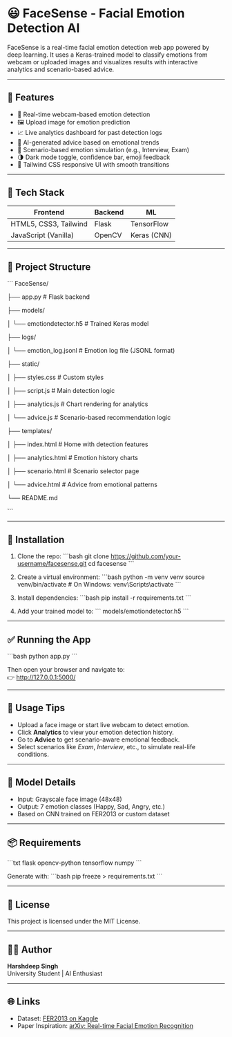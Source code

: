 # 😃 FaceSense - Facial Emotion Detection AI

FaceSense is a real-time facial emotion detection web app powered by deep learning. It uses a Keras-trained model to classify emotions from webcam or uploaded images and visualizes results with interactive analytics and scenario-based advice.

---

## 🚀 Features

- 📸 Real-time webcam-based emotion detection  
- 🖼️ Upload image for emotion prediction  
- 📈 Live analytics dashboard for past detection logs  
- 🧠 AI-generated advice based on emotional trends  
- 🧪 Scenario-based emotion simulation (e.g., Interview, Exam)  
- 🌗 Dark mode toggle, confidence bar, emoji feedback  
- 🎨 Tailwind CSS responsive UI with smooth transitions  

---

## 🧰 Tech Stack

| Frontend               | Backend    | ML            |
|------------------------|------------|---------------|
| HTML5, CSS3, Tailwind  | Flask      | TensorFlow    |
| JavaScript (Vanilla)   | OpenCV     | Keras (CNN)   |

---

## 📁 Project Structure

\`\`\`
FaceSense/

├── app.py                         # Flask backend

├── models/

│   └── emotiondetector.h5        # Trained Keras model

├── logs/

│   └── emotion_log.jsonl         # Emotion log file (JSONL format)

├── static/

│   ├── styles.css                # Custom styles

│   ├── script.js                 # Main detection logic

│   ├── analytics.js              # Chart rendering for analytics

│   └── advice.js                 # Scenario-based recommendation logic

├── templates/

│   ├── index.html                # Home with detection features

│   ├── analytics.html            # Emotion history charts

│   ├── scenario.html             # Scenario selector page

│   └── advice.html               # Advice from emotional patterns

└── README.md

\`\`\`

---

## 🧪 Installation

1. Clone the repo:
\`\`\`bash
git clone https://github.com/your-username/facesense.git
cd facesense
\`\`\`

2. Create a virtual environment:
\`\`\`bash
python -m venv venv
source venv/bin/activate  # On Windows: venv\Scripts\activate
\`\`\`

3. Install dependencies:
\`\`\`bash
pip install -r requirements.txt
\`\`\`

4. Add your trained model to:
\`\`\`
models/emotiondetector.h5
\`\`\`

---

## ✅ Running the App

\`\`\`bash
python app.py
\`\`\`

Then open your browser and navigate to:  
👉 http://127.0.0.1:5000/

---

## 📌 Usage Tips

- Upload a face image or start live webcam to detect emotion.
- Click **Analytics** to view your emotion detection history.
- Go to **Advice** to get scenario-aware emotional feedback.
- Select scenarios like *Exam*, *Interview*, etc., to simulate real-life conditions.

---

## 🧠 Model Details

- Input: Grayscale face image (48x48)
- Output: 7 emotion classes (Happy, Sad, Angry, etc.)
- Based on CNN trained on FER2013 or custom dataset

---

## 📦 Requirements

\`\`\`txt
flask
opencv-python
tensorflow
numpy
\`\`\`

Generate with:
\`\`\`bash
pip freeze > requirements.txt
\`\`\`

---

## 📜 License

This project is licensed under the MIT License.

---

## 🙋‍♂️ Author

**Harshdeep Singh**  
University Student | AI Enthusiast

---

## 🌐 Links

- Dataset: [FER2013 on Kaggle](https://www.kaggle.com/datasets/msambare/fer2013)
- Paper Inspiration: [arXiv: Real-time Facial Emotion Recognition](https://arxiv.org/abs/2004.09145)
